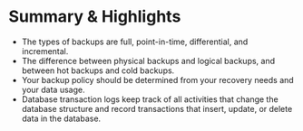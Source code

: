 # Summary & Highlights
- The types of backups are full, point-in-time, differential, and incremental.
- The difference between physical backups and logical backups, and between hot backups and cold backups.
- Your backup policy should be determined from your recovery needs and your data usage.
- Database transaction logs keep track of all activities that change the database structure and record transactions that insert, update, or delete data in the database.
